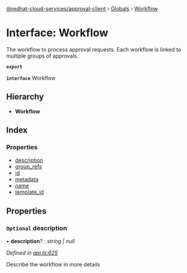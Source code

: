 [@redhat-cloud-services/approval-client](../README.md) › [Globals](../globals.md) › [Workflow](workflow.md)

# Interface: Workflow

The workflow to process approval requests. Each workflow is linked to multiple groups of approvals.

**`export`** 

**`interface`** Workflow

## Hierarchy

* **Workflow**

## Index

### Properties

* [description](workflow.md#optional-description)
* [group_refs](workflow.md#optional-group_refs)
* [id](workflow.md#optional-id)
* [metadata](workflow.md#optional-metadata)
* [name](workflow.md#optional-name)
* [template_id](workflow.md#optional-template_id)

## Properties

### `Optional` description

• **description**? : *string | null*

*Defined in [api.ts:625](https://github.com/RedHatInsights/javascript-clients.gi/blob/master/packages/approval/api.ts#L625)*

Describe the workflow in more details

**`memberof`** Workflow

___

### `Optional` group_refs

• **group_refs**? : *Array‹[GroupRef](groupref.md)› | null*

*Defined in [api.ts:631](https://github.com/RedHatInsights/javascript-clients.gi/blob/master/packages/approval/api.ts#L631)*

Array of RBAC groups associated with workflow. The groups need to have approval permission

**`memberof`** Workflow

___

### `Optional` id

• **id**? : *string*

*Defined in [api.ts:607](https://github.com/RedHatInsights/javascript-clients.gi/blob/master/packages/approval/api.ts#L607)*

ID of the workflow

**`memberof`** Workflow

___

### `Optional` metadata

• **metadata**? : *object*

*Defined in [api.ts:637](https://github.com/RedHatInsights/javascript-clients.gi/blob/master/packages/approval/api.ts#L637)*

JSON metadata about the workflow

**`memberof`** Workflow

___

### `Optional` name

• **name**? : *string*

*Defined in [api.ts:619](https://github.com/RedHatInsights/javascript-clients.gi/blob/master/packages/approval/api.ts#L619)*

Name of the workflow

**`memberof`** Workflow

___

### `Optional` template_id

• **template_id**? : *string*

*Defined in [api.ts:613](https://github.com/RedHatInsights/javascript-clients.gi/blob/master/packages/approval/api.ts#L613)*

ID of the template that the workflow belongs to

**`memberof`** Workflow
